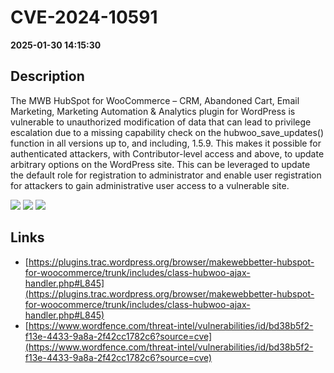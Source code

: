 # CVE-2024-10591

**2025-01-30 14:15:30**

## Description
The MWB HubSpot for WooCommerce – CRM, Abandoned Cart, Email Marketing, Marketing Automation & Analytics plugin for WordPress is vulnerable to unauthorized modification of data that can lead to privilege escalation due to a missing capability check on the hubwoo_save_updates() function in all versions up to, and including, 1.5.9. This makes it possible for authenticated attackers, with Contributor-level access and above, to update arbitrary options on the WordPress site. This can be leveraged to update the default role for registration to administrator and enable user registration for attackers to gain administrative user access to a vulnerable site.

![](https://img.shields.io/static/v1?label=Score&message=8.8&color=red)
![](https://img.shields.io/static/v1?label=Severity&message=HIGH&color=red)
![](https://img.shields.io/static/v1?label=CWE&message=Auth&color=green)

## Links
- [https://plugins.trac.wordpress.org/browser/makewebbetter-hubspot-for-woocommerce/trunk/includes/class-hubwoo-ajax-handler.php#L845](https://plugins.trac.wordpress.org/browser/makewebbetter-hubspot-for-woocommerce/trunk/includes/class-hubwoo-ajax-handler.php#L845)
- [https://www.wordfence.com/threat-intel/vulnerabilities/id/bd38b5f2-f13e-4433-9a8a-2f42cc1782c6?source=cve](https://www.wordfence.com/threat-intel/vulnerabilities/id/bd38b5f2-f13e-4433-9a8a-2f42cc1782c6?source=cve)
